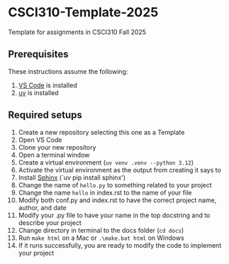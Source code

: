 # CSCI310-Template-2025
Template for assignments in CSCI310 Fall 2025

## Prerequisites
These instructions assume the following:
1. [VS Code](https://code.visualstudio.com/download) is installed
1. [uv](https://docs.astral.sh/uv/) is installed

## Required setups
1. Create a new repository selecting this one as a Template
1. Open VS Code
1. Clone your new repository
1. Open a terminal window
1. Create a virtual environment (`uv venv .venv --python 3.12`)
1. Activate the virtual environment as the output from creating it says to
1. Install [Sphinx](https://www.sphinx-doc.org/en/master/) (`uv pip install sphinx')
1. Change the name of `hello.py` to something related to your project
1. Change the name `hello` in index.rst to the name of your file
1. Modify both conf.py and index.rst to have the correct project name, author, and date
1. Modify your .py file to have your name in the top docstring and to describe your project
1. Change directory in terminal to the docs folder (`cd docs`)
1. Run `make html` on a Mac or `.\make.bat html` on Windows
1. If it runs successfully, you are ready to modify the code to implement your project